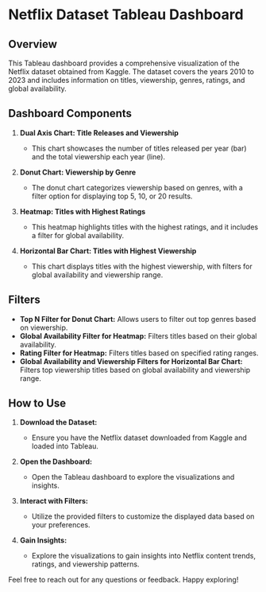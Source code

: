 # Netflix Dataset Tableau Dashboard

## Overview

This Tableau dashboard provides a comprehensive visualization of the Netflix dataset obtained from Kaggle. The dataset covers the years 2010 to 2023 and includes information on titles, viewership, genres, ratings, and global availability.

## Dashboard Components

1. **Dual Axis Chart: Title Releases and Viewership**
   - This chart showcases the number of titles released per year (bar) and the total viewership each year (line).

2. **Donut Chart: Viewership by Genre**
   - The donut chart categorizes viewership based on genres, with a filter option for displaying top 5, 10, or 20 results.

3. **Heatmap: Titles with Highest Ratings**
   - This heatmap highlights titles with the highest ratings, and it includes a filter for global availability.

4. **Horizontal Bar Chart: Titles with Highest Viewership**
   - This chart displays titles with the highest viewership, with filters for global availability and viewership range.

## Filters

- **Top N Filter for Donut Chart:** Allows users to filter out top genres based on viewership.
- **Global Availability Filter for Heatmap:** Filters titles based on their global availability.
- **Rating Filter for Heatmap:** Filters titles based on specified rating ranges.
- **Global Availability and Viewership Filters for Horizontal Bar Chart:** Filters top viewership titles based on global availability and viewership range.

## How to Use

1. **Download the Dataset:**
   - Ensure you have the Netflix dataset downloaded from Kaggle and loaded into Tableau.

2. **Open the Dashboard:**
   - Open the Tableau dashboard to explore the visualizations and insights.

3. **Interact with Filters:**
   - Utilize the provided filters to customize the displayed data based on your preferences.

4. **Gain Insights:**
   - Explore the visualizations to gain insights into Netflix content trends, ratings, and viewership patterns.

Feel free to reach out for any questions or feedback. Happy exploring!
